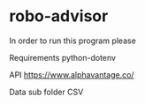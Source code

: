 # robo-advisor

In order to run this program please 


Requirements 
python-dotenv 


API https://www.alphavantage.co/

Data sub folder 
CSV 



